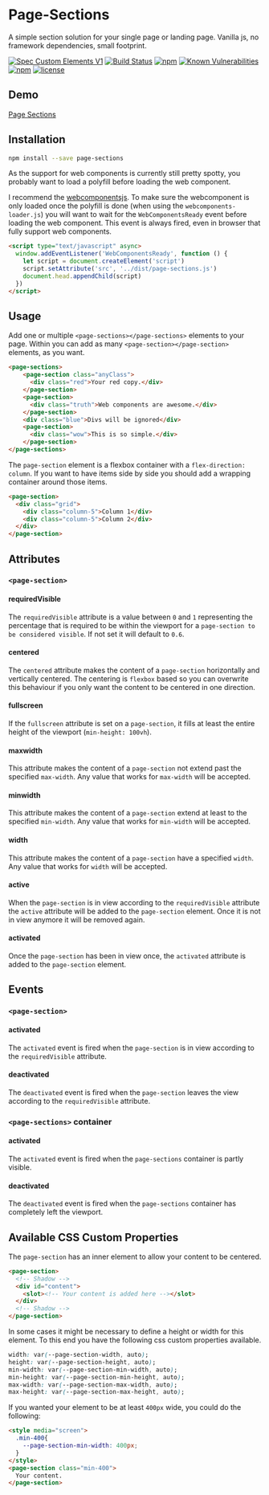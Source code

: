 # Page-Sections
A simple section solution for your single page or landing page. Vanilla js, no framework dependencies, small footprint.

[![Spec Custom Elements V1](https://img.shields.io/badge/spec-custom%20elements%20v1-F52757.svg?style=flat-square)](https://www.w3.org/TR/custom-elements/)
[![Build Status](https://img.shields.io/travis/nuclei/page-sections/master.svg?style=flat-square)](https://travis-ci.org/nuclei/page-sections) [![npm](https://img.shields.io/npm/v/page-sections.svg?style=flat-square)](https://www.npmjs.com/package/page-sections)
[![Known Vulnerabilities](https://snyk.io/test/github/nuclei/page-sections/badge.svg?style=flat-square)](https://snyk.io/test/github/nuclei/page-sections) [![npm](https://img.shields.io/npm/dt/page-sections.svg?style=flat-square)](https://www.npmjs.com/package/page-sections) [![license](https://img.shields.io/github/license/nuclei/page-sections.svg?style=flat-square)](https://github.com/nuclei/page-sections/blob/master/LICENSE)

## Demo
[Page Sections](https://nuclei.github.io/page-sections/index.html)

## Installation
```bash
npm install --save page-sections
```

As the support for web components is currently still pretty spotty, you probably want to load a polyfill before loading the web component.

I recommend the [webcomponentsjs](https://github.com/webcomponents/webcomponentsjs). To make sure the webcomponent is only loaded once the polyfill is done (when using the `webcomponents-loader.js`) you will want to wait for the `WebComponentsReady` event before loading the web component. This event is always fired, even in browser that fully support web components.

```html
<script type="text/javascript" async>
  window.addEventListener('WebComponentsReady', function () {
    let script = document.createElement('script')
    script.setAttribute('src', '../dist/page-sections.js')
    document.head.appendChild(script)
  })
</script>
```

## Usage
Add one or multiple `<page-sections></page-sections>` elements to your page. Within you can add as many `<page-section></page-section>` elements, as you want.

```html
<page-sections>
    <page-section class="anyClass">
      <div class="red">Your red copy.</div>
    </page-section>
    <page-section>
      <div class="truth">Web components are awesome.</div>
    </page-section>
    <div class="blue">Divs will be ignored</div>
    <page-section>
      <div class="wow">This is so simple.</div>
    </page-section>
</page-sections>
```

The `page-section` element is a flexbox container with a `flex-direction: column`. If you want to have items side by side you should add a wrapping container around those items.

```html
<page-section>
  <div class="grid">
    <div class="column-5">Column 1</div>
    <div class="column-5">Column 2</div>
  </div>
</page-section>
```

## Attributes
### `<page-section>`
#### requiredVisible
The `requiredVisible` attribute is a value between `0` and `1` representing the percentage that is required to be within the viewport for a `page-section to be considered visible`. If not set it will default to `0.6`.

#### centered
The `centered` attribute makes the content of a `page-section` horizontally and vertically centered. The centering is `flexbox` based so you can overwrite this behaviour if you only want the content to be centered in one direction.

#### fullscreen
If the `fullscreen` attribute is set on a `page-section`, it fills at least the entire height of the viewport (`min-height: 100vh`).

#### maxwidth
This attribute makes the content of a `page-section` not extend past the specified `max-width`. Any value that works for `max-width` will be accepted.

#### minwidth
This attribute makes the content of a `page-section` extend at least to the specified `min-width`. Any value that works for `min-width` will be accepted.

#### width
This attribute makes the content of a `page-section` have a specified `width`. Any value that works for `width` will be accepted.

#### active
When the `page-section` is in view according to the `requiredVisible` attribute the `active` attribute will be added to the `page-section` element. Once it is not in view anymore it will be removed again.

#### activated
Once the `page-section` has been in view once, the `activated` attribute is added to the `page-section` element.

## Events
### `<page-section>`
#### activated
The `activated` event is fired when the `page-section` is in view according to the `requiredVisible` attribute.
#### deactivated
The `deactivated` event is fired when the `page-section` leaves the view according to the `requiredVisible` attribute.

### `<page-sections>` container
#### activated
The `activated` event is fired when the `page-sections` container is partly visible.
#### deactivated
The `deactivated` event is fired when the `page-sections` container has completely left the viewport.

## Available CSS Custom Properties
The `page-section` has an inner element to allow your content to be centered.

```html
<page-section>
  <!-- Shadow -->
  <div id="content">
    <slot><!-- Your content is added here --></slot>
  </div>
  <!-- Shadow -->
</page-section>
```

In some cases it might be necessary to define a height or width for this element. To this end you have the following css custom properties available.

```css
width: var(--page-section-width, auto);
height: var(--page-section-height, auto);
min-width: var(--page-section-min-width, auto);
min-height: var(--page-section-min-height, auto);
max-width: var(--page-section-max-width, auto);
max-height: var(--page-section-max-height, auto);
```

If you wanted your element to be at least `400px` wide, you could do the following:

```html
<style media="screen">
  .min-400{
    --page-section-min-width: 400px;
  }
</style>
<page-section class="min-400">
  Your content.
</page-section>
```
